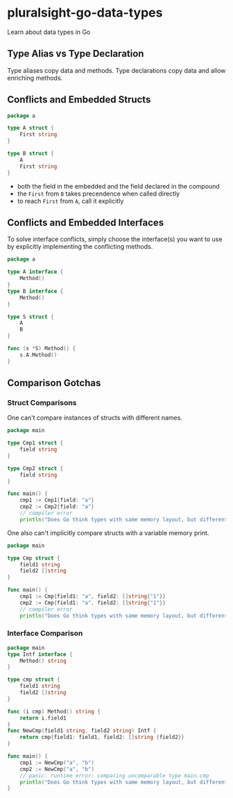 # pluralsight-go-data-types
Learn about data types in Go

## Type Alias vs Type Declaration

Type aliases copy data and methods. Type declarations copy data and allow enriching methods.

## Conflicts and Embedded Structs

```go
package a

type A struct {
    First string
}

type B struct {
    A
    First string
}
```

- both the field in the embedded and the field declared in the compound
- the `First` from `B` takes precendence when called directly
- to reach `First` from `A`, call it explicitly

## Conflicts and Embedded Interfaces

To solve interface conflicts, simply choose the interface(s) you want to use by explicitly
implementing the conflicting methods.
 
```go
package a

type A interface {
    Method()
}
type B interface {
    Method()
}

type S struct {
    A
    B
}

func (s *S) Method() {
    s.A.Method()
}
```

## Comparison Gotchas

### Struct Comparisons

One can't compare instances of structs with different names.

```go
package main

type Cmp1 struct {
	field string
}

type Cmp2 struct {
	field string
}

func main() {
	cmp1 := Cmp1{field: "a"}
	cmp2 := Cmp2{field: "a"}
    // compiler error
	println("Does Go think types with same memory layout, but different names are equal?", cmp1 == cmp2) 
```

One also can't implicitly compare structs with a variable memory print.

```go
package main

type Cmp struct {
	field1 string
    field2 []string
}

func main() {
	cmp1 := Cmp{field1: "a", field2: []string{"1"}}
	cmp2 := Cmp{field1: "a", field2: []string{"1"}}
    // compiler error
	println("Does Go think types with same memory layout, but different names are equal?", cmp1 == cmp2) 
```

### Interface Comparison

```go
package main
type Intf interface {
    Method() string
}

type cmp struct {
	field1 string
    field2 []string
}

func (i cmp) Method() string {
    return i.field1
}
func NewCmp(field1 string, field2 string) Intf {
    return cmp{field1: field1, field2: []string {field2}}
}

func main() {
	cmp1 := NewCmp("a", "b")
	cmp2 := NewCmp("a", "b")
    // panic: runtime error: comparing uncomparable type main.cmp
	println("Does Go think types with same memory layout, but different names are equal?", cmp1 == cmp2)
}
```